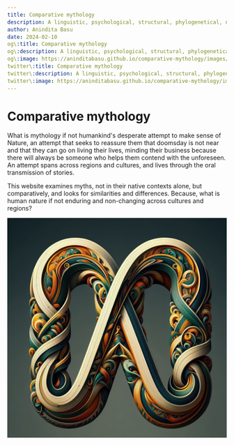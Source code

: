 ```yaml
---
title: Comparative mythology
description: A linguistic, psychological, structural, phylogenetical, naturalistic, and historical and comparative analysis of the mythology of the world
author: Anindita Basu
date: 2024-02-10
og\:title: Comparative mythology
og\:description: A linguistic, psychological, structural, phylogenetical, naturalistic, and historical and comparative analysis of the mythology of the world
og\:image: https://aninditabasu.github.io/comparative-mythology/images/logo.jpg
twitter\:title: Comparative mythology
twitter\:description: A linguistic, psychological, structural, phylogenetical, naturalistic, and historical and comparative analysis of the mythology of the world
twitter\:image: https://aninditabasu.github.io/comparative-mythology/images/logo.jpg
---
```


# Comparative mythology

What is mythology if not humankind's desperate attempt to make sense of Nature, an attempt that seeks to reassure them that doomsday is not near and that they can go on living their lives, minding their business because there will always be someone who helps them contend with the unforeseen. An attempt spans across regions and cultures, and lives through the oral transmission of stories. 

This website examines myths, not in their native contexts alone, but comparatively, and looks for similarities and differences. Because, what is human nature if not enduring and non-changing across cultures and regions?

![infinitely interwoven stories](images/logo.jpg)